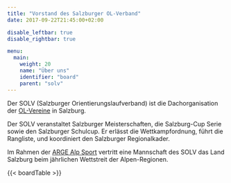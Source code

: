 ```yaml
---
title: "Vorstand des Salzburger OL-Verband"
date: 2017-09-22T21:45:00+02:00

disable_leftbar: true
disable_rightbar: true

menu:
  main:
    weight: 20
    name: "Über uns"
    identifier: "board"
    parent: "solv"
---
```


Der SOLV (Salzburger Orientierungslaufverband) ist die Dachorganisation der [OL-Vereine](/clubs) in Salzburg.

Der SOLV veranstaltet Salzburger Meisterschaften, die Salzburg-Cup Serie sowie den Salzburger Schulcup. Er erlässt die Wettkampfordnung, führt die Rangliste, und koordiniert den Salzburger Regionalkader.

Im Rahmen der [ARGE Alp Sport](/arge-alp) vertritt eine Mannschaft des SOLV das Land Salzburg beim jährlichen Wettstreit der Alpen-Regionen.

{{< boardTable >}}

